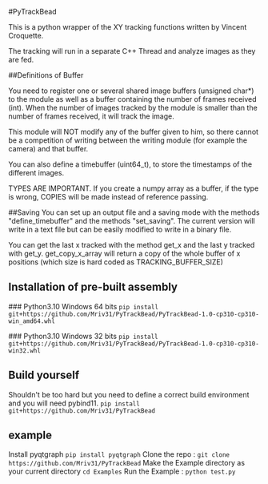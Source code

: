 #PyTrackBead

This is a python wrapper of the XY tracking functions written by Vincent Croquette.

The tracking will run in a separate C++ Thread and analyze images as they are fed.



##Definitions of Buffer

You need to register one or several shared image buffers (unsigned char*) to the module as well as a buffer containing the number of frames received (int). When the number of images tracked by the module is smaller than the number of frames received, it will track the image.

This module will NOT modify any of the buffer given to him, so there cannot be a competition of writing between the writing module (for example the camera) and that buffer.

You can also define a timebuffer (uint64_t), to store the timestamps of the different images.

TYPES ARE IMPORTANT. If you create a numpy array as a buffer, if the type is wrong, COPIES will be made instead of reference passing.


##Saving
You can set up an output file and a saving mode with the methods "define_timebuffer" and the methods "set_saving". The current version will write in a text file but can be easily modified to write in a binary file.

You can get the last x tracked with the method get_x and the last y tracked with get_y. get_copy_x_array will return a copy of the whole buffer of x positions (which size is hard coded as TRACKING_BUFFER_SIZE)

## Installation of pre-built assembly

### Python3.10 Windows 64 bits
```pip install git+https://github.com/Mriv31/PyTrackBead/PyTrackBead-1.0-cp310-cp310-win_amd64.whl```

### Python3.10 Windows 32 bits
```pip install git+https://github.com/Mriv31/PyTrackBead/PyTrackBead-1.0-cp310-cp310-win32.whl```


## Build yourself
Shouldn't be too hard but you need to define a correct build environment and you will need pybind11. 
```pip install git+https://github.com/Mriv31/PyTrackBead```


## example
Install pyqtgraph ```pip install pyqtgraph```
Clone the repo : ```git clone https://github.com/Mriv31/PyTrackBead```
Make the Example directory as your current directory ```cd Examples```
Run the Example : ```python test.py```
